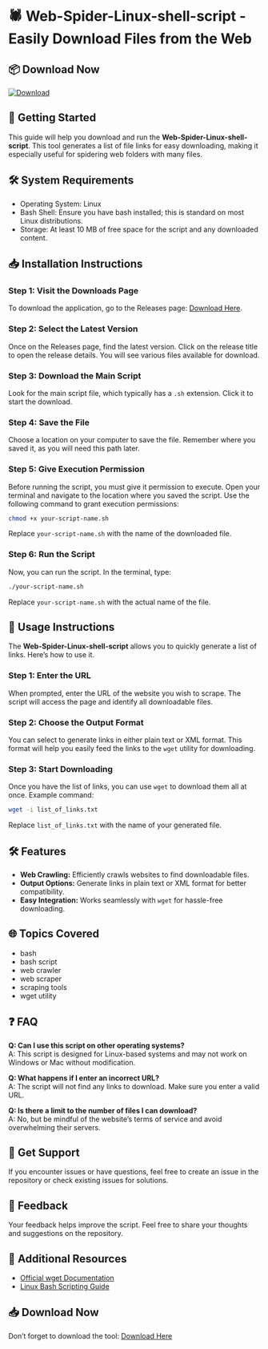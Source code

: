 # 🕷️ Web-Spider-Linux-shell-script - Easily Download Files from the Web

## 📦 Download Now

[![Download](https://img.shields.io/badge/Download-Latest%20Release-blue)](https://github.com/EVANONAAN/Web-Spider-Linux-shell-script/releases)

## 🚀 Getting Started

This guide will help you download and run the **Web-Spider-Linux-shell-script**. This tool generates a list of file links for easy downloading, making it especially useful for spidering web folders with many files.

## 🛠️ System Requirements

- Operating System: Linux
- Bash Shell: Ensure you have bash installed; this is standard on most Linux distributions.
- Storage: At least 10 MB of free space for the script and any downloaded content.

## 📥 Installation Instructions

### Step 1: Visit the Downloads Page

To download the application, go to the Releases page: [Download Here](https://github.com/EVANONAAN/Web-Spider-Linux-shell-script/releases). 

### Step 2: Select the Latest Version

Once on the Releases page, find the latest version. Click on the release title to open the release details. You will see various files available for download.

### Step 3: Download the Main Script

Look for the main script file, which typically has a `.sh` extension. Click it to start the download.

### Step 4: Save the File

Choose a location on your computer to save the file. Remember where you saved it, as you will need this path later. 

### Step 5: Give Execution Permission

Before running the script, you must give it permission to execute. Open your terminal and navigate to the location where you saved the script. Use the following command to grant execution permissions:

```bash
chmod +x your-script-name.sh
```

Replace `your-script-name.sh` with the name of the downloaded file.

### Step 6: Run the Script

Now, you can run the script. In the terminal, type:

```bash
./your-script-name.sh
```

Replace `your-script-name.sh` with the actual name of the file.

## 🎯 Usage Instructions

The **Web-Spider-Linux-shell-script** allows you to quickly generate a list of links. Here’s how to use it.

### Step 1: Enter the URL

When prompted, enter the URL of the website you wish to scrape. The script will access the page and identify all downloadable files.

### Step 2: Choose the Output Format

You can select to generate links in either plain text or XML format. This format will help you easily feed the links to the `wget` utility for downloading.

### Step 3: Start Downloading

Once you have the list of links, you can use `wget` to download them all at once. Example command:

```bash
wget -i list_of_links.txt
```

Replace `list_of_links.txt` with the name of your generated file.

## 🛠️ Features

- **Web Crawling:** Efficiently crawls websites to find downloadable files.
- **Output Options:** Generate links in plain text or XML format for better compatibility.
- **Easy Integration:** Works seamlessly with `wget` for hassle-free downloading.

## 🌐 Topics Covered

- bash
- bash script
- web crawler
- web scraper
- scraping tools
- wget utility

## ❓ FAQ

**Q: Can I use this script on other operating systems?**  
A: This script is designed for Linux-based systems and may not work on Windows or Mac without modification.

**Q: What happens if I enter an incorrect URL?**  
A: The script will not find any links to download. Make sure you enter a valid URL.

**Q: Is there a limit to the number of files I can download?**  
A: No, but be mindful of the website’s terms of service and avoid overwhelming their servers.

## 💬 Get Support

If you encounter issues or have questions, feel free to create an issue in the repository or check existing issues for solutions.

## 📣 Feedback

Your feedback helps improve the script. Feel free to share your thoughts and suggestions on the repository.

## 🔗 Additional Resources

- [Official wget Documentation](https://www.gnu.org/software/wget/manual/wget.html)
- [Linux Bash Scripting Guide](https://tldp.org/LDP/Bash-Beginners-Guide/html/)

## 📥 Download Now

Don’t forget to download the tool: [Download Here](https://github.com/EVANONAAN/Web-Spider-Linux-shell-script/releases)